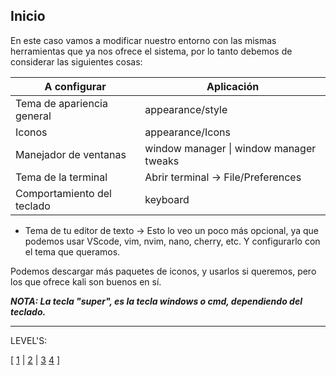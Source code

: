 ## Inicio

En este caso vamos a modificar nuestro entorno con las mismas herramientas que ya nos ofrece el sistema, por lo tanto debemos de considerar las siguientes cosas:


| A configurar               | Aplicación                              |
| -------------------------- | --------------------------------------- |
| Tema de apariencia general | appearance/style                        |
| Iconos                     | appearance/Icons                        |
| Manejador de ventanas      | window manager \| window manager tweaks |
| Tema de la terminal        | Abrir terminal -> File/Preferences      |
| Comportamiento del teclado | keyboard                                |



- Tema de tu editor de texto -> Esto lo veo un poco más opcional, ya que podemos usar VScode, vim, nvim, nano, cherry, etc. Y configurarlo con el tema que queramos.

Podemos descargar más paquetes de iconos, y usarlos si queremos, pero los que ofrece kali son buenos en sí.

***NOTA: La tecla "super", es la tecla windows o cmd, dependiendo del teclado.***

---

LEVEL'S:

[ [1](LEVELS/Appearance.md) | [2](LEVELS/Windows.md) | [3](LEVELS/Terminal.md) [4](LEVELS/Keyboard.md) ]

